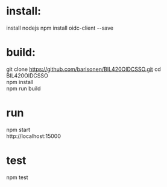 # install:
install nodejs
npm install oidc-client --save	<br />


# build:
git clone https://github.com/barisonen/BIL420OIDCSSO.git
cd BIL420OIDCSSO <br />
npm install	<br />
npm run build	<br />

# run
npm start	<br />
http://localhost:15000	<br />

# test
npm test	<br />